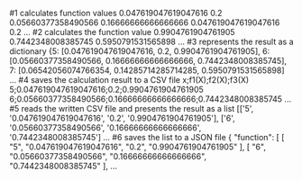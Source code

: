 #1 calculates function values 
0.047619047619047616
0.2
0.05660377358490566
0.16666666666666666
0.047619047619047616
0.2
...
#2 calculates the function value
0.9904761904761905
0.7442348008385745
0.5950791531565898
...
#3 represents the result as a dictionary
{5: [0.047619047619047616, 0.2, 0.9904761904761905], 6: [0.05660377358490566, 0.16666666666666666, 0.7442348008385745], 7: [0.06542056074766354, 0.14285714285714285, 0.5950791531565898] ...
#4 saves the calculation result to a CSV file
x;f1(X);f2(X);f3(X)
5;0.047619047619047616;0.2;0.9904761904761905
6;0.05660377358490566;0.16666666666666666;0.7442348008385745 ...
#5 reads the written CSV file and presents the result as a list
[['5', '0.047619047619047616', '0.2', '0.9904761904761905'], ['6', '0.05660377358490566', '0.16666666666666666', '0.7442348008385745'] ...
#6 saves the list to a JSON file
{
  "function": [
    [
      "5",
      "0.047619047619047616",
      "0.2",
      "0.9904761904761905"
    ],
    [
      "6",
      "0.05660377358490566",
      "0.16666666666666666",
      "0.7442348008385745"
    ], ...